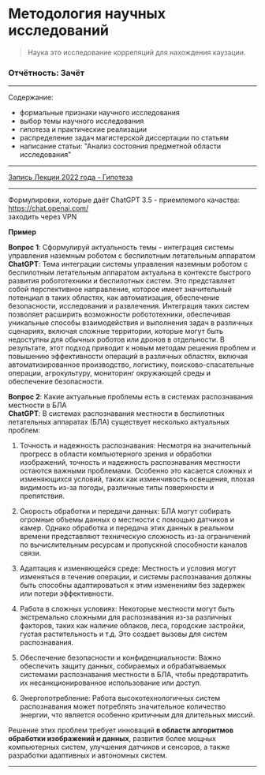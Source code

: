 # Методология научных исследований

> Наука это исследование корреляций для нахождения каузации.  

### Отчётность: Зачёт  

---  

Содержание:  
- формальные признаки научного исследования  
- выбор темы научного исследования  
- гипотеза и практические реализации  
- распределение задач магистерской диссертации по статьям  
- написание статьи: "Анализ состояния предметной области исследования"  

---  

[Запись Лекции 2022 года - Гипотеза](https://bbb6.psaa.ru/playback/presentation/2.3/c53ddb2862a4beb89e00b931c76ae39e924c3c35-1662641459022)  

---  

Формулировки, которые даёт ChatGPT 3.5 - приемлемого качаства:  
https://chat.openai.com/  
заходить через VPN  

**Пример**  

**Вопрос 1**: Сформулируй актуальность темы - интеграция системы управления наземным роботом с беспилотным летательным аппаратом  
**ChatGPT**: Тема интеграции системы управления наземным роботом с беспилотным летательным аппаратом актуальна в контексте быстрого развития робототехники и беспилотных систем. Это представляет собой перспективное направление, которое имеет значительный потенциал в таких областях, как автоматизация, обеспечение безопасности, исследования и развлечения. Интеграция таких систем позволяет расширить возможности робототехники, обеспечивая уникальные способы взаимодействия и выполнения задач в различных сценариях, включая сложные территории, которые могут быть недоступны для обычных роботов или дронов в отдельности. В результате, этот подход приводит к новым методам решения проблем и повышению эффективности операций в различных областях, включая автоматизированное производство, логистику, поисково-спасательные операции, агрокультуру, мониторинг окружающей среды и обеспечение безопасности.  

**Вопрос 2**: Какие актуальные проблемы есть в системах распознавания местности в БЛА  
**ChatGPT**: В системах распознавания местности в беспилотных летательных аппаратах (БЛА) существует несколько актуальных проблем:  

1. Точность и надежность распознавания: Несмотря на значительный прогресс в области компьютерного зрения и обработки изображений, точность и надежность распознавания местности остаются важными проблемами. Особенно это касается сложных и изменяющихся условий, таких как изменчивость освещения, плохая видимость из-за погоды, различные типы поверхности и препятствия.  

2. Скорость обработки и передачи данных: БЛА могут собирать огромные объемы данных о местности с помощью датчиков и камер. Однако обработка и передача этих данных в реальном времени представляют техническую сложность из-за ограничений по вычислительным ресурсам и пропускной способности каналов связи.  

3. Адаптация к изменяющейся среде: Местность и условия могут изменяться в течение операции, и системы распознавания должны быть способны адаптироваться к этим изменениям без задержек или потери эффективности.  

4. Работа в сложных условиях: Некоторые местности могут быть экстремально сложными для распознавания из-за различных факторов, таких как наличие облаков, леса, городские застройки, густая растительность и т.д. Это создает вызовы для систем распознавания.  

5. Обеспечение безопасности и конфиденциальности: Важно обеспечить защиту данных, собираемых и обрабатываемых системами распознавания местности в БЛА, чтобы предотвратить их несанкционированное использование или доступ.  

6. Энергопотребление: Работа высокотехнологичных систем распознавания может потреблять значительное количество энергии, что является особенно критичным для длительных миссий.  

Решение этих проблем требует инноваций **в области алгоритмов обработки изображений и данных**, развития более мощных компьютерных систем, улучшения датчиков и сенсоров, а также разработки адаптивных и автономных систем.  

---  

